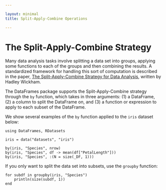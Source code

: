 ```yaml
---

layout: minimal
title: Split-Apply-Combine Operations

---
```


# The Split-Apply-Combine Strategy

Many data analysis tasks involve splitting a data set into groups, applying
some functions to each of the groups and then combining the results. A
standardized framework for handling this sort of computation is described in
the paper, [The Split-Apply-Combine Strategy for Data Analysis](http://www.jstatsoft.org/v40/i01),
written by Hadley Wickham.

The DataFrames package supports the Split-Apply-Combine strategy through
the `by` function, which takes in three arguments: (1) a DataFrame, (2) a
column to split the DataFrame on, and (3) a function or expression to
apply to each subset of the DataFrame.

We show several examples of the `by` function applied to the `iris` dataset
below:

    using DataFrames, RDatasets

    iris = data("datasets", "iris")

    by(iris, "Species", nrow)
    by(iris, "Species", df -> mean(df["PetalLength"]))
    by(iris, "Species", :(N = size(_DF, 1)))

If you only want to split the data set into subsets, use the `groupby` function:

    for subdf in groupby(iris, "Species")
        println(size(subdf, 1))
    end
